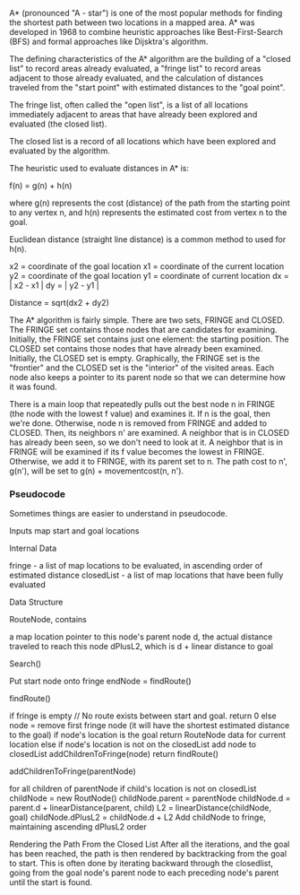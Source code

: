 A* (pronounced "A - star") is one of the most popular methods for finding the shortest path between two locations in a mapped area.  A* was developed in 1968 to combine heuristic approaches like Best-First-Search (BFS) and formal approaches like Dijsktra's algorithm.

The defining characteristics of the A* algorithm are the building of a "closed list" to record areas already evaluated, a "fringe list" to record areas adjacent to those already evaluated, and the calculation of distances traveled from the "start point" with estimated distances to the "goal point".

The fringe list, often called the "open list", is a list of all locations immediately adjacent to areas that have already been explored and evaluated (the closed list).

The closed list is a record of all locations which have been explored and evaluated by the algorithm.

The heuristic used to evaluate distances in A* is:

f(n) = g(n) + h(n)

where g(n) represents the cost (distance) of the path from the starting point to any vertex n, and h(n) represents the estimated cost from vertex n to the goal.

Euclidean distance (straight line distance) is a common method to used for h(n).

x2 = coordinate of the goal location
x1 = coordinate of the current location
y2 = coordinate of the goal location
y1 = coordinate of current location
dx = | x2 - x1 |
dy = | y2 - y1 |

Distance = sqrt(dx2 + dy2)

The A* algorithm is fairly simple. There are two sets, FRINGE and CLOSED. The FRINGE set contains those nodes that are candidates for examining. Initially, the FRINGE set contains just one element: the starting position. The CLOSED set contains those nodes that have already been examined. Initially, the CLOSED set is empty. Graphically, the FRINGE set is the "frontier" and the CLOSED set is the "interior" of the visited areas. Each node also keeps a pointer to its parent node so that we can determine how it was found.

There is a main loop that repeatedly pulls out the best node n in FRINGE (the node with the lowest f value) and examines it. If n is the goal, then we're done. Otherwise, node n is removed from FRINGE and added to CLOSED. Then, its neighbors n' are examined. A neighbor that is in CLOSED has already been seen, so we don't need to look at it. A neighbor that is in FRINGE will be examined if its f value becomes the lowest in FRINGE. Otherwise, we add it to FRINGE, with its parent set to n. The path cost to n', g(n'), will be set to g(n) + movementcost(n, n').

### Pseudocode
Sometimes things are easier to understand in pseudocode.

Inputs
map
start and goal locations
 

Internal Data

fringe - a list of map locations to be evaluated, in ascending order of estimated distance
closedList - a list of map locations that have been fully evaluated
 

Data Structure

RouteNode, contains

a map location
pointer to this node's parent node
d, the actual distance traveled to reach this node
dPlusL2, which is d + linear distance to goal
 

Search()

Put start node onto fringe
endNode = findRoute()
 

findRoute()

if fringe is empty
// No route exists between start and goal.
return 0
else
node = remove first fringe node (it will have the shortest estimated distance to the goal)
if node's location is the goal
return RouteNode data for current location
else
if node's location is not on the closedList
add node to closedList
addChildrenToFringe(node)
return findRoute()
 

addChildrenToFringe(parentNode)

for all children of parentNode
if child's location is not on closedList
childNode = new RoutNode()
childNode.parent = parentNode
childNode.d = parent.d + linearDistance(parent, child)
L2 = linearDistance(childNode, goal)
childNode.dPlusL2 = childNode.d + L2
Add childNode to fringe, maintaining ascending dPlusL2 order
 

Rendering the Path From the Closed List
After all the iterations, and the goal has been reached, the path is then rendered by backtracking from the goal to start.  This is often done by iterating backward through the closedlist, going from the goal node's parent node to each preceding node's parent until the start is found.
